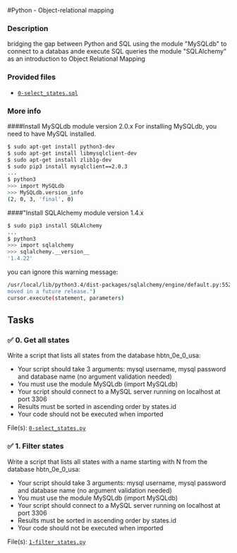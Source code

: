 #Python - Object-relational mapping
### Description 
bridging the gap between Python and SQL using 
    the module "MySQLdb" to connect to a databas ande execute SQL queries 
    the module "SQLAlchemy"  as an introduction to Object Relational Mapping

### Provided files
   * [`0-select_states.sql`](./provided/0-select_states.sql)
### More info
####Install MySQLdb module version 2.0.x
For installing MySQLdb, you need to have MySQL installed.
```bash
$ sudo apt-get install python3-dev
$ sudo apt-get install libmysqlclient-dev
$ sudo apt-get install zlib1g-dev
$ sudo pip3 install mysqlclient==2.0.3
...
$ python3
>>> import MySQLdb
>>> MySQLdb.version_info 
(2, 0, 3, 'final', 0)
```

####"Install SQLAlchemy module version 1.4.x
```bash
$ sudo pip3 install SQLAlchemy
...
$ python3
>>> import sqlalchemy
>>> sqlalchemy.__version__ 
'1.4.22'
```

you can ignore  this warning message:
```bash 
/usr/local/lib/python3.4/dist-packages/sqlalchemy/engine/default.py:552: Warning: (1681, "'@@SESSION.GTID_EXECUTED' is deprecated and will be re
moved in a future release.")                                                                                                        
cursor.execute(statement, parameters)  
```

## Tasks
### :white_check_mark: 0. Get all states

Write a script that lists all states from the database hbtn_0e_0_usa:

   * Your script should take 3 arguments: mysql username, mysql password and database name (no argument validation needed)
   * You must use the module MySQLdb (import MySQLdb)
   * Your script should connect to a MySQL server running on localhost at port 3306
   * Results must be sorted in ascending order by states.id
   * Your code should not be executed when imported

   File(s): [`0-select_states.py`](./0-select_states.py)

### :white_check_mark: 1. Filter states

Write a script that lists all states with a name starting with N from the database hbtn_0e_0_usa:

   * Your script should take 3 arguments: mysql username, mysql password and database name (no argument validation needed)
   * You must use the module MySQLdb (import MySQLdb)
   * Your script should connect to a MySQL server running on localhost at port 3306
   * Results must be sorted in ascending order by states.id
   * Your code should not be executed when imported

   File(s): [`1-filter_states.py`](./1-filter_states.py)
